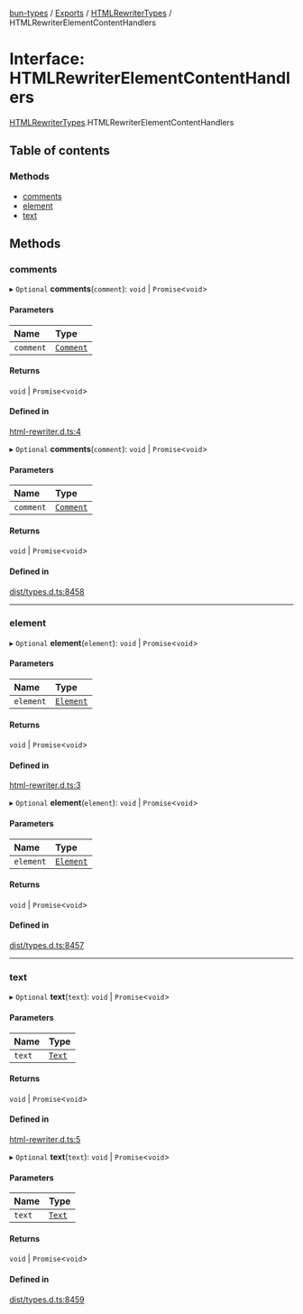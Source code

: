[bun-types](../README.md) / [Exports](../modules.md) / [HTMLRewriterTypes](../modules/HTMLRewriterTypes.md) / HTMLRewriterElementContentHandlers

# Interface: HTMLRewriterElementContentHandlers

[HTMLRewriterTypes](../modules/HTMLRewriterTypes.md).HTMLRewriterElementContentHandlers

## Table of contents

### Methods

- [comments](HTMLRewriterTypes.HTMLRewriterElementContentHandlers.md#comments)
- [element](HTMLRewriterTypes.HTMLRewriterElementContentHandlers.md#element)
- [text](HTMLRewriterTypes.HTMLRewriterElementContentHandlers.md#text)

## Methods

### comments

▸ `Optional` **comments**(`comment`): `void` \| `Promise`<`void`\>

#### Parameters

| Name | Type |
| :------ | :------ |
| `comment` | [`Comment`](HTMLRewriterTypes.Comment.md) |

#### Returns

`void` \| `Promise`<`void`\>

#### Defined in

[html-rewriter.d.ts:4](https://github.com/valgaze/bun-types/blob/5e53f27/html-rewriter.d.ts#L4)

▸ `Optional` **comments**(`comment`): `void` \| `Promise`<`void`\>

#### Parameters

| Name | Type |
| :------ | :------ |
| `comment` | [`Comment`](HTMLRewriterTypes.Comment.md) |

#### Returns

`void` \| `Promise`<`void`\>

#### Defined in

[dist/types.d.ts:8458](https://github.com/valgaze/bun-types/blob/5e53f27/dist/types.d.ts#L8458)

___

### element

▸ `Optional` **element**(`element`): `void` \| `Promise`<`void`\>

#### Parameters

| Name | Type |
| :------ | :------ |
| `element` | [`Element`](HTMLRewriterTypes.Element.md) |

#### Returns

`void` \| `Promise`<`void`\>

#### Defined in

[html-rewriter.d.ts:3](https://github.com/valgaze/bun-types/blob/5e53f27/html-rewriter.d.ts#L3)

▸ `Optional` **element**(`element`): `void` \| `Promise`<`void`\>

#### Parameters

| Name | Type |
| :------ | :------ |
| `element` | [`Element`](HTMLRewriterTypes.Element.md) |

#### Returns

`void` \| `Promise`<`void`\>

#### Defined in

[dist/types.d.ts:8457](https://github.com/valgaze/bun-types/blob/5e53f27/dist/types.d.ts#L8457)

___

### text

▸ `Optional` **text**(`text`): `void` \| `Promise`<`void`\>

#### Parameters

| Name | Type |
| :------ | :------ |
| `text` | [`Text`](HTMLRewriterTypes.Text.md) |

#### Returns

`void` \| `Promise`<`void`\>

#### Defined in

[html-rewriter.d.ts:5](https://github.com/valgaze/bun-types/blob/5e53f27/html-rewriter.d.ts#L5)

▸ `Optional` **text**(`text`): `void` \| `Promise`<`void`\>

#### Parameters

| Name | Type |
| :------ | :------ |
| `text` | [`Text`](HTMLRewriterTypes.Text.md) |

#### Returns

`void` \| `Promise`<`void`\>

#### Defined in

[dist/types.d.ts:8459](https://github.com/valgaze/bun-types/blob/5e53f27/dist/types.d.ts#L8459)
